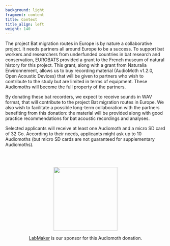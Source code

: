 ```yaml
---
background: light
fragment: content
title: Context
title_align: left
weight: 140
---
```


The project Bat migration routes in Europe is by nature a collaborative project. It needs partners all around Europe to be a success. To support bat workers and researchers from underfunded countries in bat research and conservation, EUROBATS provided a grant to the French museum of natural history for this project. This grant, along with a grant from Naturalia Environnement, allows us to buy recording material (AudioMoth v1.2.0, Open Acoustic Devices) that will be given to partners who wish to contribute to the study but are limited in terms of equipment. These Audiomoths will become the full property of the partners.

By donating these bat recorders, we expect to receive sounds in WAV format, that will contribute to the project Bat migration routes in Europe. We also wish to facilitate a possible long-term collaboration with the partners benefiting from this donation: the material will be provided along with good practice recommendations for bat acoustic recordings and analyses.

Selected applicants will receive at least one Audiomoth and a micro SD card of 32 Go. According to their needs, applicants might ask up to 10 Audiomoths (but micro SD cards are not guaranteed for supplementary Audiomoths).

<br>
</br>
<center> 

[<img src="/images/logo_labmaker.png" alt="" width="200px"/>](https://www.labmaker.org/)

[LabMaker](https://www.labmaker.org/) is our sponsor for this Audiomoth donation.

</center> 